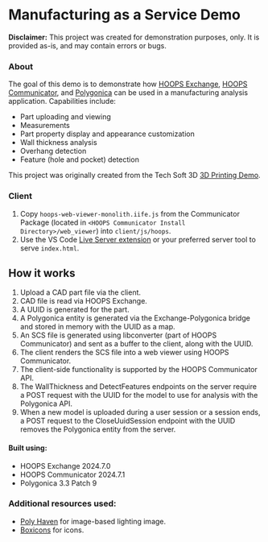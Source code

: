 # Manufacturing as a Service Demo

<b>Disclaimer:</b> This project was created for demonstration purposes, only. It is provided as-is, and may contain errors or bugs.

### About
The goal of this demo is to demonstrate how [HOOPS Exchange](https://docs.techsoft3d.com/exchange/latest/), [HOOPS Communicator](https://docs.techsoft3d.com/communicator/latest/), and [Polygonica](https://www.techsoft3d.com/products/polygonica) can be used in a manufacturing analysis application. Capabilities include:
- Part uploading and viewing
- Measurements
- Part property display and appearance customization
- Wall thickness analysis
- Overhang detection
- Feature (hole and pocket) detection

This project was originally created from the Tech Soft 3D [3D Printing Demo](https://labs.techsoft3d.com/project/3d-printing-demo/).

### Client
1. Copy `hoops-web-viewer-monolith.iife.js` from the Communicator Package (located in `<HOOPS Communicator Install Directory>/web_viewer`) into `client/js/hoops`.
2. Use the VS Code [Live Server extension](https://marketplace.visualstudio.com/items?itemName=ritwickdey.LiveServer) or your preferred server tool to serve `index.html`.

## How it works
1. Upload a CAD part file via the client.
2. CAD file is read via HOOPS Exchange.
3. A UUID is generated for the part.
4. A Polygonica entity is generated via the Exchange-Polygonica bridge and stored in memory with the UUID as a map.
5. An SCS file is generated using libconverter (part of HOOPS Communicator) and sent as a buffer to the client, along with the UUID.
6. The client renders the SCS file into a web viewer using HOOPS Communicator.
7. The client-side functionality is supported by the HOOPS Communicator API.
8. The WallThickness and DetectFeatures endpoints on the server require a POST request with the UUID for the model to use for analysis with the Polygonica API.
9. When a new model is uploaded during a user session or a session ends, a POST request to the CloseUuidSession endpoint with the UUID removes the Polygonica entity from the server.

#### Built using:
- HOOPS Exchange 2024.7.0
- HOOPS Communicator 2024.7.1
- Polygonica 3.3 Patch 9

### Additional resources used:
- [Poly Haven](https://polyhaven.com/) for image-based lighting image.
- [Boxicons](https://boxicons.com/) for icons.

